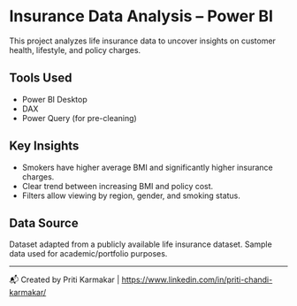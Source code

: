 # Insurance Data Analysis – Power BI
This project analyzes life insurance data to uncover insights on customer health, lifestyle, and policy charges.

## Tools Used
- Power BI Desktop
- DAX
- Power Query (for pre-cleaning)

## Key Insights
- Smokers have higher average BMI and significantly higher insurance charges.
- Clear trend between increasing BMI and policy cost.
- Filters allow viewing by region, gender, and smoking status.

## Data Source
Dataset adapted from a publicly available life insurance dataset. Sample data used for academic/portfolio purposes.

---

📬 Created by Priti Karmakar | https://www.linkedin.com/in/priti-chandi-karmakar/
